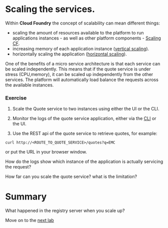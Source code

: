 # Scaling the services.
Within **Cloud Foundry** the concept of scalability can mean different things:
- scaling the amount of resources available to the platform to run applications instances - as well as other platform components - [Scaling CF](http://docs.pivotal.io/pivotalcf/concepts/high-availability.html).
- increasing memory of each application instance ([vertical scaling](http://docs.pivotal.io/pivotalcf/devguide/deploy-apps/cf-scale.html#vertical)).
- horizontally scaling the application ([horizontal scaling](http://docs.pivotal.io/pivotalcf/devguide/deploy-apps/cf-scale.html#horizontal)).

One of the benefits of a micro service architecture is that each service can be scaled independently. This means that if the quote service is under stress (CPU,memory), it can be scaled up independently from the other services. The platform will automatically load balance the requests across the available instances.

### Exercise
1. Scale the Quote service to two instances using either the UI or the CLI.

2. Monitor the logs of the quote service application, either via the [CLI](http://docs.pivotal.io/pivotalcf/devguide/deploy-apps/streaming-logs.html#view) or the UI.

3. Use the REST api of the quote service to retrieve quotes, for example:

`curl http://<ROUTE_TO_QUOTE_SERVICE>/quotes?q=EMC`

or put the URL in your browser window.

How do the logs show which instance of the application is actually servicing the request?

How far can you scale the quote service? what is the limitation?

# Summary

What happened in the registry server when you scale up?

Move on to the [next lab](lab_bluegreen.md)
